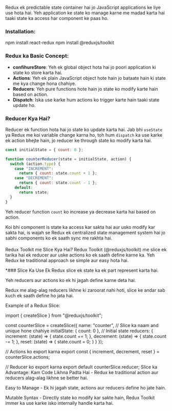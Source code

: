 Redux ek predictable state container hai jo JavaScript applications ke liye use hota hai. Yeh application ke state ko manage karne me madad karta hai taaki state ka access har component ke paas ho.


### **Installation**:
npm install react-redux
npm install @reduxjs/toolkit


### **Redux ka Basic Concept**:
- **confihureStore**: Yeh ek global object hota hai jo poori application ki state ko store karta hai.
- **Actions**: Yeh ek plain JavaScript object hote hain jo bataate hain ki state me kya change hona chahiye.
- **Reducers**: Yeh pure functions hote hain jo state ko modify karte hain based on action.
- **Dispatch**: Iska use karke hum actions ko trigger karte hain taaki state update ho.

### **Reducer Kya Hai?**
Reducer ek function hota hai jo state ko update karta hai. Jab bhi `useState` ya Redux me koi variable change karna ho, toh hum `dispatch` ka use karke ek action bhejte hain, jo reducer ke through state ko modify karta hai.

```javascript
const initialState = { count: 0 };

function counterReducer(state = initialState, action) {
  switch (action.type) {
    case "INCREMENT":
      return { count: state.count + 1 };
    case "DECREMENT":
      return { count: state.count - 1 };
    default:
      return state;
  }
}
```
Yeh reducer function `count` ko increase ya decrease karta hai based on action.

Koi bhi component is state ka access kar sakta hai aur usko modify kar sakta hai, is wajah se Redux ek centralized state management system hai jo sabhi components ko ek saath sync me rakhta hai.

####
Redux Toolkit me Slice Kya Hai?
Redux Toolkit (@reduxjs/toolkit) me slice ek tarika hai ek reducer aur uske actions ko ek saath define karne ka. Yeh Redux ke traditional approach se simple aur easy hota hai.

*###
Slice Ka Use
Ek Redux slice ek state ka ek part represent karta hai.

Yeh reducers aur actions ko ek hi jagah define karne deta hai.

Redux me alag-alag reducers likhne ki zaroorat nahi hoti, slice ke andar sab kuch ek saath define ho jata hai.

Example of a Redux Slice:

import { createSlice } from "@reduxjs/toolkit";

const counterSlice = createSlice({
  name: "counter", // Slice ka naam and unique hone chahiye
  initialState: { count: 0 }, // Initial state
  reducers: {
    increment: (state) => {
      state.count += 1;
    },
    decrement: (state) => {
      state.count -= 1;
    },
    reset: (state) => {
      state.count = 0;
    }
  }
});

// Actions ko export karna
export const { increment, decrement, reset } = counterSlice.actions;

// Reducer ko export karna
export default counterSlice.reducer;
Slice ka Advantage:
Kam Code Likhna Padta Hai - Redux ke traditional action aur reducers alag-alag likhne se better hai.

Easy to Manage - Ek hi jagah state, actions aur reducers define ho jate hain.

Mutable Syntax - Directly state ko modify kar sakte hain, Redux Toolkit immer ka use karke isko internally handle karta hai.

